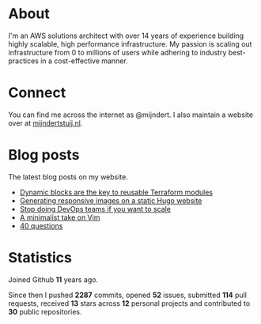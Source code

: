 # About

I'm an AWS solutions architect with over 14 years of experience building highly scalable, high performance infrastructure. My passion is scaling out infrastructure from 0 to millions of users while adhering to industry best-practices in a cost-effective manner.

# Connect

You can find me across the internet as @mijndert. I also maintain a website over at [mijndertstuij.nl](https://mijndertstuij.nl/).

# Blog posts

The latest blog posts on my website.

<!-- BLOGPOSTS:START -->
- [Dynamic blocks are the key to reusable Terraform modules](https://mijndertstuij.nl/posts/terraform-dynamic-blocks-modules/)
- [Generating responsive images on a static Hugo website](https://mijndertstuij.nl/posts/hugo-responsive-images/)
- [Stop doing DevOps teams if you want to scale](https://mijndertstuij.nl/posts/stop-doing-devops-teams/)
- [A minimalist take on Vim](https://mijndertstuij.nl/posts/a-minimalist-take-on-vim/)
- [40 questions](https://mijndertstuij.nl/posts/40-questions/)
<!-- BLOGPOSTS:END -->

# Statistics

Joined Github **11** years ago.

Since then I pushed **2287** commits, opened **52** issues, submitted **114** pull requests, received **13** stars across **12** personal projects and contributed to **30** public repositories.
